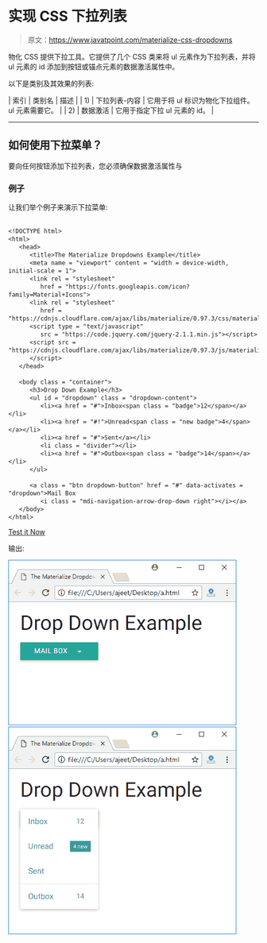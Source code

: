 # 实现 CSS 下拉列表

> 原文：<https://www.javatpoint.com/materialize-css-dropdowns>

物化 CSS 提供下拉工具。它提供了几个 CSS 类来将 ul 元素作为下拉列表，并将 ul 元素的 id 添加到按钮或锚点元素的数据激活属性中。

以下是类别及其效果的列表:

| 索引 | 类别名 | 描述 |
| 1) | 下拉列表-内容 | 它用于将 ul 标识为物化下拉组件。ul 元素需要它。 |
| 2) | 数据激活 | 它用于指定下拉 ul 元素的 id。 |

* * *

## 如何使用下拉菜单？

要向任何按钮添加下拉列表，您必须确保数据激活属性与

### 例子

让我们举个例子来演示下拉菜单:

```

<!DOCTYPE html>
<html>
   <head>
      <title>The Materialize Dropdowns Example</title>
      <meta name = "viewport" content = "width = device-width, initial-scale = 1">      
      <link rel = "stylesheet"
         href = "https://fonts.googleapis.com/icon?family=Material+Icons">
      <link rel = "stylesheet"
         href = "https://cdnjs.cloudflare.com/ajax/libs/materialize/0.97.3/css/materialize.min.css">
      <script type = "text/javascript"
         src = "https://code.jquery.com/jquery-2.1.1.min.js"></script>           
      <script src = "https://cdnjs.cloudflare.com/ajax/libs/materialize/0.97.3/js/materialize.min.js">
      </script> 
   </head>

   <body class = "container"> 
      <h3>Drop Down Example</h3>
      <ul id = "dropdown" class = "dropdown-content">
         <li><a href = "#">Inbox<span class = "badge">12</span></a></li>
         <li><a href = "#!">Unread<span class = "new badge">4</span></a></li>
         <li><a href = "#">Sent</a></li>
         <li class = "divider"></li>
         <li><a href = "#">Outbox<span class = "badge">14</span></a></li>
      </ul>

      <a class = "btn dropdown-button" href = "#" data-activates = "dropdown">Mail Box
         <i class = "mdi-navigation-arrow-drop-down right"></i></a>	 
   </body>
</html>

```

[Test it Now](https://www.javatpoint.com/oprweb/test.jsp?filename=materializecssdropdowns1)

输出:

![Materialize Dropdowns 1](img/82585153ff9214d89e072f96dc79155c.png)
![Materialize Dropdowns 2](img/73c94378d1c6da8d5a871889514278d8.png)